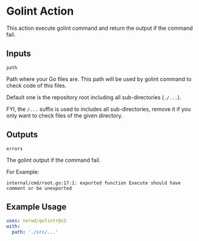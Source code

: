 # Golint Action

This action execute golint command and return the output if the command fail.

## Inputs

`path`

Path where your Go files are.
This path will be used by golint command to check code of this files.

Default one is the repository root including all sub-directories (`./...`).

FYI, the `/...` suffix is used to includes all sub-directories,
remove it if you only want to check files of the given directory.

## Outputs

`errors`

The golint output if the command fail.

For Example:

```
internal/cmd/root.go:17:1: exported function Execute should have comment or be unexported
```

## Example Usage

```yaml
uses: norwd/golintr@v2
with:
  path: './src/...'
````
